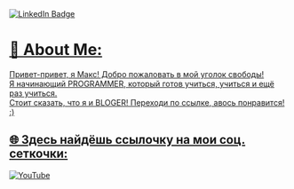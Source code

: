 <div id="badges">
  <a href="your-linkedin-URL">
    <img src="https://steamuserimages-a.akamaihd.net/ugc/2465230299718494887/DB23E1DCBFE82FF435A3761844D6696FACEF92D3/?imw=5000&imh=5000&ima=fit&impolicy=Letterbox&imcolor=%23000000&letterbox=false" alt="LinkedIn Badge"/>

# 💫 About Me:
Привет-привет, я Макс! Добро пожаловать в мой уголок свободы!<br>Я начинающий PROGRAMMER, который готов учиться, учиться и ещё раз учиться.<br>Стоит сказать, что я и BLOGER! Переходи по ссылке, авось понравится! :)<br>


## 🌐 Здесь найдёшь ссылочку на мои соц. сеткочки:
[![YouTube](https://img.shields.io/badge/YouTube-%23FF0000.svg?logo=YouTube&logoColor=white)](https://youtube.com/@https://www.youtube.com/channel/UCjEaSpiPRLSseVrryb-dsjQ) 

